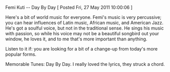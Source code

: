 Femi Kuti -- Day By Day
[ Posted Fri, 27 May 2011 10:00:06 ]

Here's a bit of world music for everyone. Femi's music is very percussive; you can hear influences of Latin music, African music, and American Jazz. He's got a soulful voice, but not in the traditional sense. He sings his music with passion, so while his voice may not be a beautiful songbird out your window, he loves it, and to me that's more important than anything.

Listen to it if: you are looking for a bit of a change-up from today's more popular forms.

Memorable Tunes: Day By Day. I really loved the lyrics, they struck a chord.
